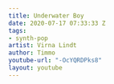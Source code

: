 ```yaml
---
title: Underwater Boy
date: 2020-07-17 07:33:33 Z
tags:
- synth-pop
artist: Virna Lindt
author: Timmo
youtube-url: "-OcYQRDPks8"
layout: youtube
---
```


